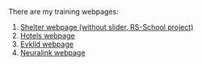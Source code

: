 There are my training webpages:

1. <a href="https://laranto-spb.github.io/Training-Webpages/Shelter/main/" target="_blank">Shelter webpage (without slider, RS-School project) </a>
2. <a href="https://laranto-spb.github.io/Training-Webpages/Hotels/" target="_blank">Hotels webpage</a>
3. <a href="https://laranto-spb.github.io/Training-Webpages/Evklid/" target="_blank">Evklid webpage</a>
4. <a href="https://laranto-spb.github.io/Training-Webpages/Brain/" target="_blank">Neuralink webpage</a>